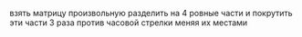 взять матрицу
произвольную
разделить на 4 ровные части
и покрутить эти части 3 раза против часовой стрелки меняя их местами
